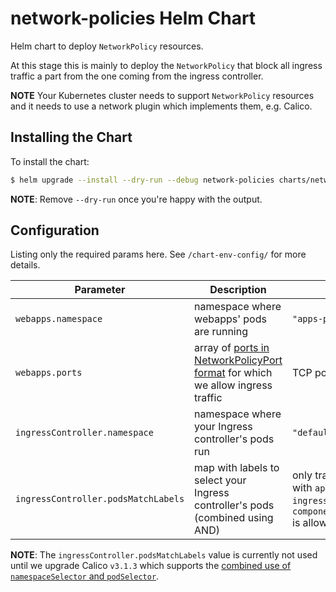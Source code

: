 # network-policies Helm Chart

Helm chart to deploy `NetworkPolicy` resources.

At this stage this is mainly to deploy the `NetworkPolicy` that
block all ingress traffic a part from the one coming from the
ingress controller.

**NOTE** Your Kubernetes cluster needs to support `NetworkPolicy`
resources and it needs to use a network plugin which implements
them, e.g. Calico.


## Installing the Chart

To install the chart:

```bash
$ helm upgrade --install --dry-run --debug network-policies charts/network-policies --namespace default
```

**NOTE**: Remove `--dry-run` once you're happy with the output.


## Configuration

Listing only the required params here. See `/chart-env-config/` for more details.

| Parameter  | Description     | Default |
| ---------- | --------------- | ------- |
| `webapps.namespace` | namespace where webapps' pods are running | `"apps-prod"` |
| `webapps.ports` | array of [ports in NetworkPolicyPort format](https://kubernetes.io/docs/reference/generated/kubernetes-api/v1.14/#networkpolicyport-v1-networking-k8s-io) for which we allow ingress traffic | TCP port `3000` only |
| `ingressController.namespace` | namespace where your Ingress controller's pods run | `"default"` |
| `ingressController.podsMatchLabels` | map with labels to select your Ingress controller's pods (combined using AND) | only traffic from pods with `app=nginx-ingress` and `component=controller` is allowed |

**NOTE**: The `ingressController.podsMatchLabels` value is currently
not used until we upgrade Calico `v3.1.3` which supports the
[combined use of `namespaceSelector` and `podSelector`](https://github.com/projectcalico/libcalico-go/pull/872).
